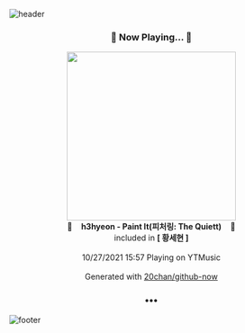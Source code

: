 ![header](https://capsule-render.vercel.app/api?type=wave&height=170&section=header&text=Hi.%20I'm%20SHIFT&fontColor=090707&fontAlignX=45&fontAlignY=65&fontSize=100)

<h3 align="center">🎵 Now Playing... 🎵</h3>
<p align="center">
  <a href="https://music.youtube.com/watch?v=q1jhMNixrQY">
    <img width="300" src="https://lh3.googleusercontent.com/NWyXze4fq4J4ASduWTAAF0i5_h_v9Nf4-5iReFlg5JZ_DgoDQGWdzexDnTlSE6A-_dF7ApzCu2frF_p3">
  </a>
  <br>
  🎵&nbsp&nbsp&nbsp <b>h3hyeon - Paint It(피처링: The Quiett)</b> &nbsp&nbsp&nbsp🎵
  <br>
  included in <b>[ 황세현 ]</b>
  
  <br />
  <br />
  10/27/2021 15:57 Playing on YTMusic
  <br />
  <br />
  Generated with <a href="https://github.com/20chan/github-now">20chan/github-now</a>
</p>

<h3 align="center">•••</h3>

![footer](https://capsule-render.vercel.app/api?type=wave&height=150&section=footer)
